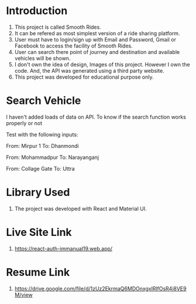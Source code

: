 # Introduction

1. This project is called Smooth Rides.
2. It can be refered as most simplest version of a ride sharing platform.
3. User must have to login/sign up with Email and Password, Gmail or Facebook to access the facility of Smooth Rides.
4. User can search there point of journey and destination and available vehicles will be shown.
5. I don't own the idea of design, Images of this project. However I own the code. And, the API was generated using a third party website.
6. This project was developed for educational purpose only.

# Search Vehicle

I haven't added loads of data on API. To know if the search function works properly or not

Test with the following inputs:

From: Mirpur 1
To: Dhanmondi

From: Mohammadpur
To: Narayanganj

From: Collage Gate
To: Uttra

# Library Used

1. The project was developed with React and Material UI.

# Live Site Link

1. https://react-auth-immanual19.web.app/

# Resume Link

1. https://drive.google.com/file/d/1zUz2EkrmaQ6MDOnxgxlRlfOsR4i8VE9M/view
